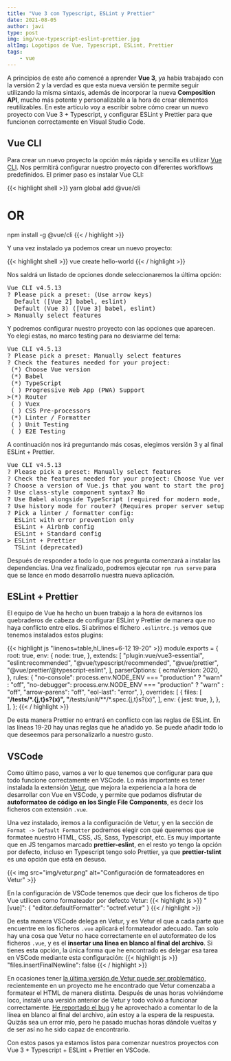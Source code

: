 ```yaml
---
title: "Vue 3 con Typescript, ESLint y Prettier"
date: 2021-08-05
author: javi
type: post
img: img/vue-typescript-eslint-prettier.jpg
altImg: Logotipos de Vue, Typescript, ESLint, Prettier
tags:
    - vue
---
```

A principios de este año comencé a aprender **Vue 3**, ya había trabajado con la versión 2 y la verdad es que esta nueva versión
te permite seguir utilizando la misma sintaxis, además de incorporar la nueva **Composition API**, mucho más potente y personalizable
a la hora de crear elementos reutilizables. En este artículo voy a escribir sobre cómo crear un nuevo proyecto con Vue 3 + Typescript,
y configurar ESLint y Prettier para que funcionen correctamente en Visual Studio Code.

## Vue CLI
Para crear un nuevo proyecto la opción más rápida y sencilla es utilizar [Vue CLI][1]. Nos permitirá configurar nuestro proyecto
con diferentes workflows predefinidos. El primer paso es instalar Vue CLI:

{{< highlight shell >}}
yarn global add @vue/cli
# OR
npm install -g @vue/cli
{{< / highlight >}}

Y una vez instalado ya podemos crear un nuevo proyecto:

{{< highlight shell >}}
vue create hello-world
{{< / highlight >}}

Nos saldrá un listado de opciones donde seleccionaremos la última opción:
<pre>
Vue CLI v4.5.13
? Please pick a preset: (Use arrow keys)
  Default ([Vue 2] babel, eslint)
  Default (Vue 3) ([Vue 3] babel, eslint)
> Manually select features
</pre>

Y podremos configurar nuestro proyecto con las opciones que aparecen. Yo elegí estas, no marco testing para no desviarme
del tema:

<pre>
Vue CLI v4.5.13
? Please pick a preset: Manually select features
? Check the features needed for your project: 
 (*) Choose Vue version
 (*) Babel
 (*) TypeScript
 ( ) Progressive Web App (PWA) Support        
>(*) Router
 ( ) Vuex
 ( ) CSS Pre-processors
 (*) Linter / Formatter
 ( ) Unit Testing
 ( ) E2E Testing
</pre>

A continuación nos irá preguntando más cosas, elegimos versión 3 y al final ESLint + Prettier.

<pre>
Vue CLI v4.5.13
? Please pick a preset: Manually select features
? Check the features needed for your project: Choose Vue version, Babel, TS, Router, Linter
? Choose a version of Vue.js that you want to start the project with 3.x
? Use class-style component syntax? No
? Use Babel alongside TypeScript (required for modern mode, auto-detected polyfills, transpiling JSX)? Yes
? Use history mode for router? (Requires proper server setup for index fallback in production) Yes
? Pick a linter / formatter config: 
  ESLint with error prevention only 
  ESLint + Airbnb config
  ESLint + Standard config
> ESLint + Prettier
  TSLint (deprecated)
</pre>

Después de responder a todo lo que nos pregunta comenzará a instalar las dependencias. Una vez finalizado, podremos ejecutar
`npm run serve` para que se lance en modo desarrollo nuestra nueva aplicación.

## ESLint + Prettier
El equipo de Vue ha hecho un buen trabajo a la hora de evitarnos los quebraderos de cabeza de configurar ESLint y Prettier
de manera que no haya conflicto entre ellos. Si abrimos el fichero `.eslintrc.js` vemos que tenemos instalados estos plugins:

{{< highlight js "linenos=table,hl_lines=6-12 19-20" >}}
module.exports = {
  root: true,
  env: {
    node: true,
  },
  extends: [
    "plugin:vue/vue3-essential",
    "eslint:recommended",
    "@vue/typescript/recommended",
    "@vue/prettier",
    "@vue/prettier/@typescript-eslint",
  ],
  parserOptions: {
    ecmaVersion: 2020,
  },
  rules: {
    "no-console": process.env.NODE_ENV === "production" ? "warn" : "off",
    "no-debugger": process.env.NODE_ENV === "production" ? "warn" : "off",
    "arrow-parens": "off",
    "eol-last": "error",
  },
  overrides: [
    {
      files: [
        "**/__tests__/*.{j,t}s?(x)",
        "**/tests/unit/**/*.spec.{j,t}s?(x)",
      ],
      env: {
        jest: true,
      },
    },
  ],
};
{{< / highlight >}}

De esta manera Prettier no entrará en conflicto con las reglas de ESLint. En las líneas 19-20 hay unas reglas que he
añadido yo. Se puede añadir todo lo que deseemos para personalizarlo a nuestro gusto.

## VSCode
Como último paso, vamos a ver lo que tenemos que configurar para que todo funcione correctamente en
VSCode. Lo más importante es tener instalada la extensión [Vetur][2], que mejora la experiencia a la hora de desarrollar
con Vue en VSCode, y permite que podamos disfrutar de **autoformateo de código en los Single File Components**, es decir
los ficheros con extensión `.vue`.

Una vez instalado, iremos a la configuración de Vetur, y en la sección de `Format -> Default Formatter` podremos elegir
con qué queremos que se formatee nuestro HTML, CSS, JS, Sass, Typescript, etc. Es muy importante que en JS tengamos
marcado **prettier-eslint**, en el resto yo tengo la opción por defecto, incluso en Typescript tengo solo Prettier, ya que
**prettier-tslint** es una opción que está en desuso.

{{< img src="img/vetur.png" alt="Configuración de formateadores en Vetur" >}}

En la configuración de VSCode tenemos que decir que los ficheros de tipo Vue utilicen
como formateador por defecto Vetur:
{{< highlight js >}}
"[vue]": {
  "editor.defaultFormatter": "octref.vetur"
}
{{< / highlight >}}

De esta manera VSCode delega en Vetur, y es Vetur el que a cada parte que encuentre en los ficheros `.vue` aplicará el
formateador adecuado. Tan solo hay una cosa que Vetur no hace correctamente en el autoformateo de los ficheros `.vue`, y
es el **insertar una línea en blanco al final del archivo**. Si tienes esta opción, la única forma que he encontrado es
delegar esa tarea en VSCode mediante esta configuración:
{{< highlight js >}}
"files.insertFinalNewline": false
{{< / highlight >}}

En ocasiones tener [la última versión de Vetur puede ser problemático][3], recientemente en un proyecto me he encontrado
que Vetur comenzaba a formatear el HTML de manera distinta. Después de unas horas volviéndome loco, instalé una
versión anterior de Vetur y todo volvió a funcionar correctamente. [He reportado el bug][4] y he aprovechado a comentar 
lo de la línea en blanco al final del archivo, aún estoy a la espera de la respuesta. Quizás sea un error mío, pero he 
pasado muchas horas dándole vueltas y de ser así no he sido capaz de encontrarlo.

Con estos pasos ya estamos listos para comenzar nuestros proyectos con Vue 3 + Typescript + ESLint + Prettier en VSCode.

[1]: https://cli.vuejs.org/guide/creating-a-project.html#vue-create
[2]: https://marketplace.visualstudio.com/items?itemName=octref.vetur
[3]: https://vuejs.github.io/vetur/guide/FAQ.html#install-an-old-version-of-vetur
[4]: https://github.com/vuejs/vetur/issues/3067
